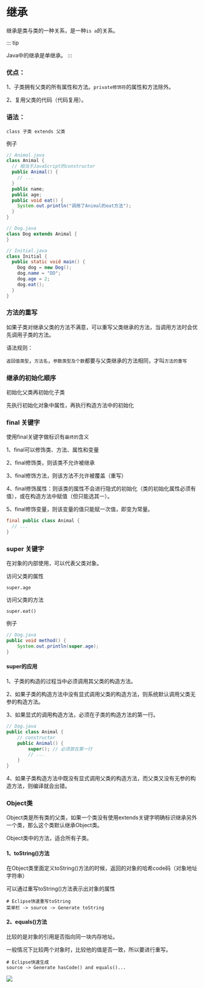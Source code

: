 # 继承

继承是类与类的一种关系，是一种`is a`的关系。

::: tip

Java中的继承是单继承。
:::

### 优点：

1、子类拥有父类的所有属性和方法。`private修饰符`的属性和方法除外。

2、复用父类的代码（代码复用）。

### 语法：

```
class 子类 extends 父类
```

例子

```java
// Animal.java
class Animal {
  // 相当于JavaScript的constructor
  public Animal() {
    // ...
  }
  public name;
  public age;
  public void eat() {
    System.out.println("调用了Animal的eat方法");
  }
}
```

```java
// Dog.java
class Dog extends Animal {
}
```


```java
// Initial.java
class Initial {
  public static void main() {
    Dog dog = new Dog();
    dog.name = "DD";
    dog.age = 2;
    dog.eat();
  }
}
```

### 方法的重写

如果子类对继承父类的方法不满意，可以重写父类继承的方法，当调用方法时会优先调用子类的方法。

语法规则：

`返回值类型`，`方法名`，`参数类型及个数`都要与父类继承的方法相同，才叫`方法的重写`

### 继承的初始化顺序

初始化父类再初始化子类

先执行初始化对象中属性，再执行构造方法中的初始化

### final 关键字

使用final关键字做标识有`最终的`含义

1、final可以修饰类、方法、属性和变量

2、final修饰类，则该类不允许被继承

3、final修饰方法，则该方法不允许被覆盖（重写）

4、final修饰属性：则该类的属性不会进行隐式的初始化（类的初始化属性必须有值），或在构造方法中赋值（但只能选其一）。

5、final修饰变量，则该变量的值只能赋一次值，即变为常量。

```java
final public class Animal {
  // ...
}
```

### super 关键字

在对象的内部使用，可以代表父类对象。

访问父类的属性

```
super.age
```

访问父类的方法

```
super.eat()
```

例子

```java
// Dog.java
public void method() {
    System.out.println(super.age);
}
```

#### super的应用

1、子类的构造的过程当中必须调用其父类的构造方法。

2、如果子类的构造方法中没有显式调用父类的构造方法，则系统默认调用父类无参的构造方法。

3、如果显式的调用构造方法，必须在子类的构造方法的第一行。

```java
// Dog.java
public class Animal {
    // constructor
    public Animal() {
        super(); // 必须放在第一行
        // ...
    }
}
```

4、如果子类构造方法中既没有显式调用父类的构造方法，而父类又没有无参的构造方法，则编译就会出错。

### Object类

Object类是所有类的父类，如果一个类没有使用extends关键字明确标识继承另外一个类，那么这个类默认继承Object类。

Object类中的方法，适合所有子类。

#### 1、toString()方法

在Object类里面定义toString()方法的时候，返回的对象的哈希code码（对象地址字符串）

可以通过重写toString()方法表示出对象的属性

```
# Eclipse快速重写toString
菜单栏 -> source -> Generate toString
```

#### 2、equals()方法

比较的是对象的引用是否指向同一块内存地址。

一般情况下比较两个对象时，比较他的值是否一致，所以要进行重写。

```
# Eclipse快速生成
source -> Generate hasCode() and equals()...
```

![](/img/object-2.jpg)
